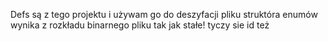 Defs są z tego projektu i używam go do deszyfacji pliku struktóra enumów wynika z rozkładu binarnego pliku tak jak stałe!
tyczy sie id też